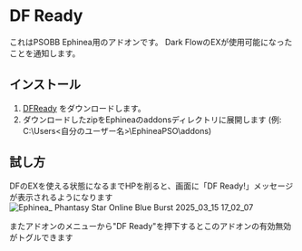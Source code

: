 # DF Ready
これはPSOBB Ephinea用のアドオンです。
Dark FlowのEXが使用可能になったことを通知します。

## インストール
1. [DFReady](https://github.com/ephinea-teapot/psobb-DFReady/archive/refs/tags/v0.0.6.zip) をダウンロードします。
2. ダウンロードしたzipをEphineaのaddonsディレクトリに展開します (例: C:\Users\<自分のユーザー名>\EphineaPSO\addons)

## 試し方
DFのEXを使える状態になるまでHPを削ると、画面に「DF Ready!」メッセージが表示されるようになります
![Ephinea_ Phantasy Star Online Blue Burst 2025_03_15 17_02_07](https://github.com/user-attachments/assets/b9e27269-533b-4aed-8b57-1194296add05)

またアドオンのメニューから"DF Ready"を押下するとこのアドオンの有効無効がトグルできます
